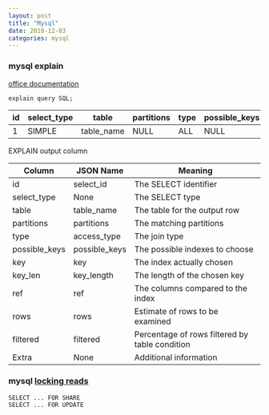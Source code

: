 ```yaml
---
layout: post
title: "Mysql"
date: 2018-12-03 
categories: mysql
---
```

### mysql explain

[office documentation](https://dev.mysql.com/doc/refman/8.0/en/explain-output.html)
```
explain query SQL; 
```

| id | select_type | table       | partitions | type | possible_keys | key  | key_len | ref  | rows | filtered | Extra |
|----|-------------|-------------|------------|------|---------------|------|---------|------|------|----------|-------|
|  1 | SIMPLE      | table_name  | NULL       | ALL  | NULL          | NULL | NULL    | NULL |    1 |   100.00 | NULL  |

EXPLAIN output column 

| Column | JSON Name | Meaning |
|---|----|-----|
|id|  select_id   |The SELECT identifier|
|select_type |None   | The SELECT type|
|table  | table_name  |The table for the output row|
|partitions  |partitions  |The matching partitions|
|type    |access_type |The join type|
|possible_keys   |possible_keys   |The possible indexes to choose|
|key |key |The index actually chosen|
|key_len |key_length  |The length of the chosen key|
|ref |ref |The columns compared to the index|
|rows    |rows    |Estimate of rows to be examined|
|filtered    |filtered    |Percentage of rows filtered by table condition|
|Extra   |None    |Additional information|


### mysql [locking reads](https://dev.mysql.com/doc/refman/8.0/en/innodb-locking-reads.html)
```
SELECT ... FOR SHARE
SELECT ... FOR UPDATE
```

